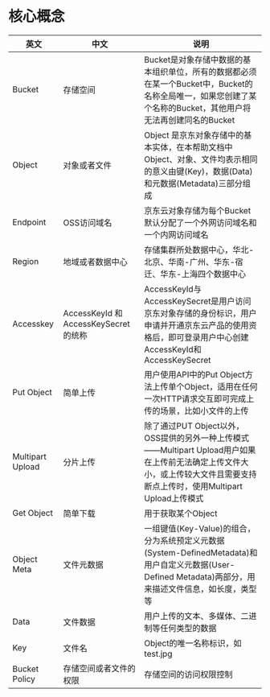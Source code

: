 # 核心概念

|英文|中文|说明|
| - | - | - |
|Bucket|存储空间|Bucket是对象存储中数据的基本组织单位，所有的数据都必须在某一个Bucket中，Bucket的名称全局唯一，如果您创建了某个名称的Bucket，其他用户将无法再创建同名的Bucket|
|Object|对象或者文件|Object 是京东对象存储中的基本实体，在本帮助文档中Object、对象、文件均表示相同的意义由键(Key)，数据(Data)和元数据(Metadata)三部分组成|
|Endpoint|OSS访问域名|京东云对象存储为每个Bucket默认分配了一个外网访问域名和一个内网访问域名|
|Region|地域或者数据中心|存储集群所处数据中心，华北-北京、华南-广州、华东-宿迁、华东-上海四个数据中心|
|Accesskey|AccessKeyId 和 AccessKeySecret 的统称|AccessKeyId与AccessKeySecret是用户访问京东对象存储的身份标识，用户申请并开通京东云产品的使用资格后，即可登录用户中心创建AccessKeyId和AccessKeySecret|
|Put Object|简单上传|用户使用API中的Put Object方法上传单个Object，适用在任何一次HTTP请求交互即可完成上传的场景，比如小文件的上传|
|Multipart Upload|分片上传|除了通过PUT Object以外，OSS提供的另外一种上传模式——Multipart Upload用户如果在上传前无法确定上传文件大小，或上传较大文件且需要支持断点上传时，使用Multipart Upload上传模式|
|Get Object|简单下载|用于获取某个Object|
|Object Meta|文件元数据|一组键值(Key-Value)的组合，分为系统预定义元数据(System-DefinedMetadata)和用户自定义元数据(User-Defined Metadata)两部分，用来描述文件信息，如长度，类型等|
|Data|文件数据|用户上传的文本、多媒体、二进制等任何类型的数据|
|Key|文件名|Object的唯一名称标识，如test.jpg|
|Bucket Policy|存储空间或者文件的权限|存储空间的访问权限控制|
